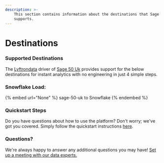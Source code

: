 ```yaml
---
description: >-
    This section contains information about the destinations that Sage 50 Uk
    supports.
---
```


# Destinations

### Supported Destinations

The [Lyftrondata](https://www.lyftrondata.com/) driver of [Sage 50 Uk](None) provides support for the below destinations for instant analytics with no engineering in just 4 simple steps.

### Snowflake Load:

{% embed url="None" %}
sage-50-uk to Snowflake
{% endembed %}

### Quickstart Steps

Do you have questions about how to use the platform? Don't worry; we've got you covered. Simply follow the quickstart instructions [here](README.md).

### Questions? <a href="#questions" id="questions"></a>

We're always happy to answer any additional questions you may have! [Set up a meeting with our data experts.](https://www.lyftrondata.com/book-a-meeting/)
